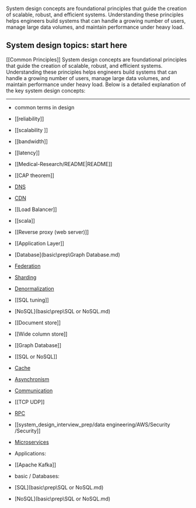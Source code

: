System design concepts are foundational principles that guide the creation of scalable, robust, and efficient systems. Understanding these principles helps engineers build systems that can handle a growing number of users, manage large data volumes, and maintain performance under heavy load.
## System design topics: start here
[[Common Principles]]
System design concepts are foundational principles that guide the creation of scalable, robust, and efficient systems. Understanding these principles helps engineers build systems that can handle a growing number of users, manage large data volumes, and maintain performance under heavy load. Below is a detailed explanation of the key system design concepts:

---


- common terms in design
- [[reliability]]
- [[scalability ]]
- [[bandwidth]]
- [[latency]]


- [[Medical-Research/README|README]]
- [[CAP theorem]]
- [DNS](basic\prep\DNS.md)
- [CDN](basic\prep\CDN.md)
- [[Load Balancer]]
- [[scala]]

- [[Reverse proxy (web server)]]
- [[Application Layer]]
- [Database](basic\prep\Graph Database.md)
- [Federation](basic\prep\Federation.md)
- [Sharding](basic\prep\Sharding.md)
- [Denormalization](basic\prep\Denormalization.md)
- [[SQL tuning]]
- [NoSQL](basic\prep\SQL or NoSQL.md)
- [[Document store]]
- [[Wide column store]]
- [[Graph Database]]
- [[SQL or NoSQL]]
- [Cache](basic\prep\Cache.md)
- [Asynchronism](basic\prep\Asynchronism.md)
- [Communication](basic\prep\Communication.md)
- [[TCP UDP]]
- [RPC](basic\prep\RPC.md)
- [[system_design_interview_prep/data engineering/AWS/Security /Security]]
- [Microservices](basic\prep\Microservices.md)

- Applications:
- [[Apache Kafka]]

- basic / Databases:
- [SQL](basic\prep\SQL or NoSQL.md)
- [NoSQL](basic\prep\SQL or NoSQL.md)


